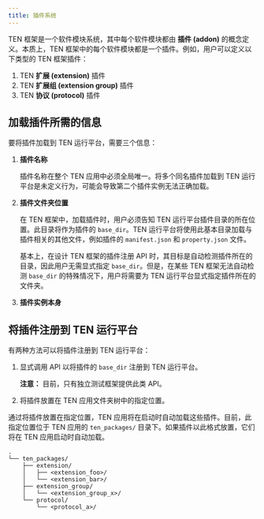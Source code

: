 ```yaml
---
title: 插件系统
---
```


TEN 框架是一个软件模块系统，其中每个软件模块都由 **插件 (addon)** 的概念定义。本质上，TEN 框架中的每个软件模块都是一个插件。例如，用户可以定义以下类型的 TEN 框架插件：

1.  TEN **扩展 (extension)** 插件
2.  TEN **扩展组 (extension group)** 插件
3.  TEN **协议 (protocol)** 插件

## 加载插件所需的信息

要将插件加载到 TEN 运行平台，需要三个信息：

1.  **插件名称**

    插件名称在整个 TEN 应用中必须全局唯一。将多个同名插件加载到 TEN 运行平台是未定义行为，可能会导致第二个插件实例无法正确加载。

2.  **插件文件夹位置**

    在 TEN 框架中，加载插件时，用户必须告知 TEN 运行平台插件目录的所在位置。此目录将作为插件的 `base_dir`。TEN 运行平台将使用此基本目录加载与插件相关的其他文件，例如插件的 `manifest.json` 和 `property.json` 文件。

    基本上，在设计 TEN 框架的插件注册 API 时，其目标是自动检测插件所在的目录，因此用户无需显式指定 `base_dir`。但是，在某些 TEN 框架无法自动检测 `base_dir` 的特殊情况下，用户将需要为 TEN 运行平台显式指定插件所在的文件夹。

3.  **插件实例本身**

## 将插件注册到 TEN 运行平台

有两种方法可以将插件注册到 TEN 运行平台：

1.  显式调用 API 以将插件的 `base_dir` 注册到 TEN 运行平台。

    **注意：** 目前，只有独立测试框架提供此类 API。

2.  将插件放置在 TEN 应用文件夹树中的指定位置。

通过将插件放置在指定位置，TEN 应用将在启动时自动加载这些插件。目前，此指定位置位于 TEN 应用的 `ten_packages/` 目录下。如果插件以此格式放置，它们将在 TEN 应用启动时自动加载。

```text
.
└── ten_packages/
    ├── extension/
    │   ├── <extension_foo>/
    │   └── <extension_bar>/
    ├── extension_group/
    │   └── <extension_group_x>/
    └── protocol/
        └── <protocol_a>/
```
